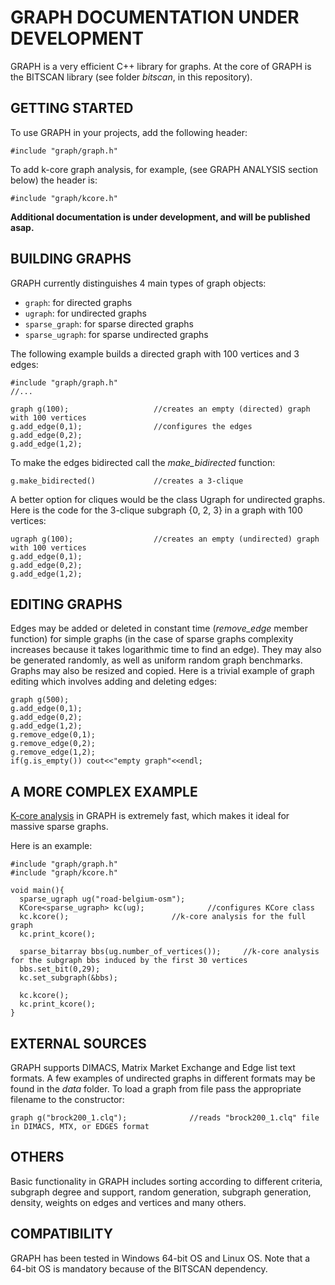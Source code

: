 
GRAPH DOCUMENTATION UNDER DEVELOPMENT
===================

GRAPH is a very efficient C++ library for graphs. At the core of GRAPH is the BITSCAN library (see folder *bitscan*, in this repository). 

GETTING STARTED
-------------------------------

To use GRAPH in your projects, add the following header: 

	#include "graph/graph.h"

To add k-core graph analysis, for example, (see GRAPH ANALYSIS section below) the header is:

	#include "graph/kcore.h"

**Additional documentation is under development, and will be published asap.**

BUILDING GRAPHS
-------------------------------
GRAPH currently distinguishes 4 main types of graph objects:

- `graph`: for directed graphs
- `ugraph`: for undirected graphs
- `sparse_graph`: for sparse directed graphs
- `sparse_ugraph`: for sparse undirected graphs


The following example builds a directed graph with 100 vertices and 3 edges:

    #include "graph/graph.h"
    //...
    
    graph g(100);					//creates an empty (directed) graph with 100 vertices
    g.add_edge(0,1);				//configures the edges
	g.add_edge(0,2);
	g.add_edge(1,2);


To make the edges bidirected call the *make\_bidirected* function:
   
    g.make_bidirected()				//creates a 3-clique

A better option for cliques would be the class Ugraph for undirected graphs. Here is the code for the 3-clique subgraph {0, 2, 3} in a graph with 100 vertices:
   
    ugraph g(100);					//creates an empty (undirected) graph with 100 vertices
	g.add_edge(0,1);				
	g.add_edge(0,2);
	g.add_edge(1,2);

EDITING GRAPHS
-------------------------------

Edges may be added or deleted in constant time (*remove\_edge* member function) for simple graphs (in the case of sparse graphs complexity increases because it takes logarithmic time to find an edge). They may also be generated randomly, as well as uniform random graph benchmarks. Graphs may also be resized and copied. Here is a trivial example of graph editing which involves adding and deleting edges:
   
    graph g(500);							
	g.add_edge(0,1);				
	g.add_edge(0,2);
	g.add_edge(1,2);
	g.remove_edge(0,1);
	g.remove_edge(0,2);
	g.remove_edge(1,2);
    if(g.is_empty()) cout<<"empty graph"<<endl;			

A MORE COMPLEX EXAMPLE
-------------------------------
[K-core analysis](https://en.wikipedia.org/wiki/Degeneracy_(graph_theory)) in GRAPH is extremely fast, which makes it ideal for massive sparse graphs.  

Here is an example:
    
    #include "graph/graph.h" 
    #include "graph/kcore.h" 
   				
    void main(){
	  sparse_ugraph ug("road-belgium-osm");
	  KCore<sparse_ugraph> kc(ug);				//configures KCore class
      kc.kcore();						//k-core analysis for the full graph
	  kc.print_kcore();	

	  sparse_bitarray bbs(ug.number_of_vertices());		//k-core analysis for the subgraph bbs induced by the first 30 vertices
	  bbs.set_bit(0,29);
	  kc.set_subgraph(&bbs);
	 
  	  kc.kcore();    
	  kc.print_kcore();							
    }



    
EXTERNAL SOURCES
-------------------------------

GRAPH supports DIMACS, Matrix Market Exchange and Edge list text formats. A few examples of undirected graphs in different formats may be found in the *data* folder. To load a graph from file pass the appropriate filename to the constructor:

    
    graph g("brock200_1.clq");				//reads "brock200_1.clq" file in DIMACS, MTX, or EDGES format
    
OTHERS
-------------------------------

Basic functionality in GRAPH includes sorting according to different criteria, subgraph degree and support,  random generation, subgraph generation, density, weights on edges and vertices and many others.


COMPATIBILITY
-------------------------------

GRAPH has been tested in Windows 64-bit OS and Linux OS. Note that a 64-bit OS is mandatory because of the BITSCAN dependency.
